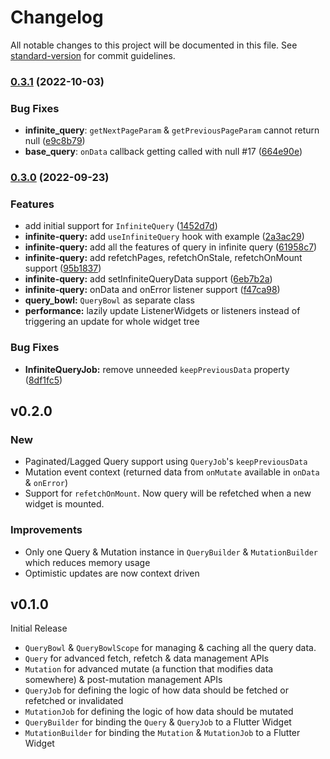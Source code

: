 # Changelog

All notable changes to this project will be documented in this file. See [standard-version](https://github.com/conventional-changelog/standard-version) for commit guidelines.


### [0.3.1](https://github.com/KRTirtho/fl-query/compare/v0.3.0...v0.3.1) (2022-10-03)

### Bug Fixes
* **infinite_query**: `getNextPageParam` & `getPreviousPageParam` cannot return null ([e9c8b79](https://github.com/KRTirtho/fl-query/commit/e9c8b7903b430187c802ad46b51447c0760f5e0d))
* **base_query**: `onData` callback getting called with null #17 ([664e90e](https://github.com/KRTirtho/fl-query/commit/664e90e60488e408bb76fa8681d6557528731259))



### [0.3.0](https://github.com/KRTirtho/fl-query/compare/v0.2.0...v0.3.0) (2022-09-23)


### Features

* add initial support for `InfiniteQuery` ([1452d7d](https://github.com/KRTirtho/fl-query/commit/1452d7d79e14ef933391221f245c8bff1e869af6))
* **infinite-query:** add `useInfiniteQuery` hook with example ([2a3ac29](https://github.com/KRTirtho/fl-query/commit/2a3ac29f64971fe534fa70600e8be4490429304e))
* **infinite-query:** add all the features of query in infinite query ([61958c7](https://github.com/KRTirtho/fl-query/commit/61958c7d9499921387c646cc27ab9d6202694804))
* **infinite-query:** add refetchPages, refetchOnStale, refetchOnMount support ([95b1837](https://github.com/KRTirtho/fl-query/commit/95b183762021b51df7225adb66f3330e8d84bd96))
* **infinite-query:** add setInfiniteQueryData support ([6eb7b2a](https://github.com/KRTirtho/fl-query/commit/6eb7b2a4293b64243e36307a70720601a76878a3))
* **infinite-query:** onData and onError listener support ([f47ca98](https://github.com/KRTirtho/fl-query/commit/f47ca98472ccd3eecf49ae348225332c8a2f61ea))
* **query_bowl:** `QueryBowl` as separate class
* **performance:** lazily update ListenerWidgets or listeners instead of triggering an update for whole widget tree


### Bug Fixes

* **InfiniteQueryJob:** remove unneeded `keepPreviousData` property ([8df1fc5](https://github.com/KRTirtho/fl-query/commit/8df1fc54c326b62ea1f4df0b4b472ef88198ef4d))

## v0.2.0

### New
- Paginated/Lagged Query support using `QueryJob`'s `keepPreviousData`
- Mutation event context (returned data from `onMutate` available in `onData` & `onError`)
- Support for `refetchOnMount`. Now query will be refetched when a new widget is mounted.

### Improvements
- Only one Query & Mutation instance in `QueryBuilder` & `MutationBuilder` which reduces memory usage
- Optimistic updates are now context driven


## v0.1.0

Initial Release

- `QueryBowl` & `QueryBowlScope` for managing & caching all the query data.
- `Query` for advanced fetch, refetch & data management APIs
- `Mutation` for advanced mutate (a function that modifies data somewhere) & post-mutation management APIs
- `QueryJob` for defining the logic of how data should be fetched or refetched or invalidated
- `MutationJob` for defining the logic of how data should be mutated
- `QueryBuilder` for binding the `Query` & `QueryJob` to a Flutter Widget
- `MutationBuilder` for binding the `Mutation` & `MutationJob` to a Flutter Widget